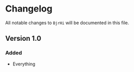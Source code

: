 # Changelog

All notable changes to `BjrHi` will be documented in this file.

## Version 1.0

### Added
- Everything
